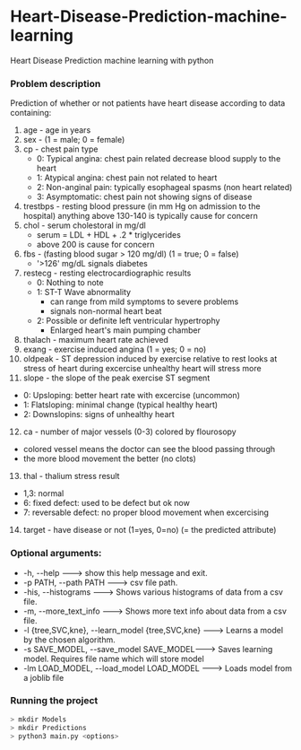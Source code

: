 # Heart-Disease-Prediction-machine-learning
Heart Disease Prediction machine learning with python


### Problem description
Prediction of whether or not patients have heart disease according to data containing:  
1. age - age in years  
2. sex - (1 = male; 0 = female)  
3. cp - chest pain type  
   + 0: Typical angina: chest pain related decrease blood supply to the heart  
   + 1: Atypical angina: chest pain not related to heart  
   + 2: Non-anginal pain: typically esophageal spasms (non heart related)  
   + 3: Asymptomatic: chest pain not showing signs of disease  
4. trestbps - resting blood pressure (in mm Hg on admission to the hospital) anything above 130-140 is typically cause for concern  
5. chol - serum cholestoral in mg/dl  
   + serum = LDL + HDL + .2 * triglycerides  
   + above 200 is cause for concern  
6. fbs - (fasting blood sugar > 120 mg/dl) (1 = true; 0 = false)  
   + '>126' mg/dL signals diabetes  
7. restecg - resting electrocardiographic results  
   + 0: Nothing to note  
   + 1: ST-T Wave abnormality  
      + can range from mild symptoms to severe problems  
      + signals non-normal heart beat  
   + 2: Possible or definite left ventricular hypertrophy  
      + Enlarged heart's main pumping chamber  
8. thalach - maximum heart rate achieved    
9. exang - exercise induced angina (1 = yes; 0 = no)  
10. oldpeak - ST depression induced by exercise relative to rest looks at stress of heart during excercise unhealthy heart will stress more  
11. slope - the slope of the peak exercise ST segment  
   + 0: Upsloping: better heart rate with excercise (uncommon)  
   + 1: Flatsloping: minimal change (typical healthy heart)  
   + 2: Downslopins: signs of unhealthy heart  
12. ca - number of major vessels (0-3) colored by flourosopy  
   + colored vessel means the doctor can see the blood passing through  
   + the more blood movement the better (no clots)  
13. thal - thalium stress result  
   + 1,3: normal  
   + 6: fixed defect: used to be defect but ok now  
   + 7: reversable defect: no proper blood movement when excercising  
14. target - have disease or not (1=yes, 0=no) (= the predicted attribute)  

### Optional arguments:
* -h, --help ---> show this help message and exit.  
* -p PATH, --path PATH ---> csv file path.  
* -his, --histograms  ---> Shows various histograms of data from a csv file.  
* -m, --more_text_info ---> Shows more text info about data from a csv file.  
* -l {tree,SVC,kne}, --learn_model {tree,SVC,kne} ---> Learns a model by the chosen algorithm.  
* -s SAVE_MODEL, --save_model SAVE_MODEL---> Saves learning model. Requires file name which will store model
* -lm LOAD_MODEL, --load_model LOAD_MODEL ---> Loads model from a joblib file
 
### Running the project

```bash
> mkdir Models
> mkdir Predictions
> python3 main.py <options>
```
